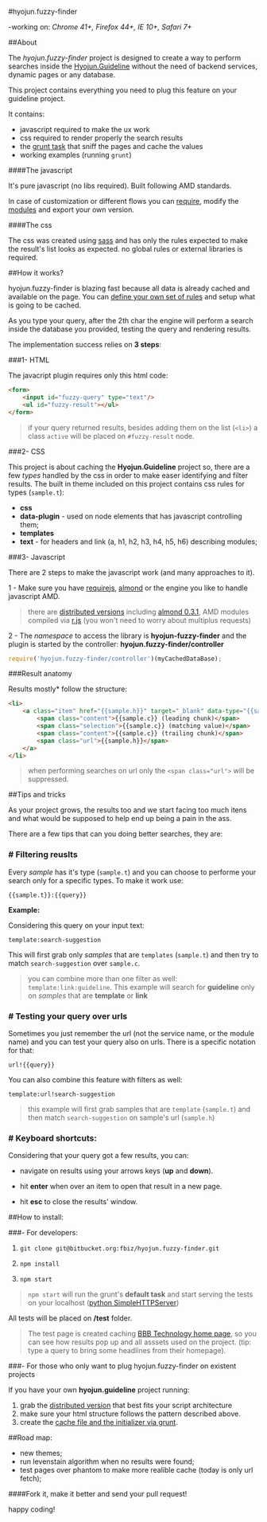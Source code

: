 #hyojun.fuzzy-finder

-working on: *Chrome 41+, Firefox 44+, IE 10+, Safari 7+*

##About

The *hyojun.fuzzy-finder* project is designed to create a way to perform searches inside the [Hyojun.Guideline](https://bitbucket.org/fbiz/hyojun.guideline) without the need of backend services, dynamic pages or any database.

This project contains everything you need to plug this feature on your guideline project.

It contains:

* javascript required to make the ux work
* css required to render properly the search results
* the [grunt task](https://bitbucket.org/fbiz/hyojun.grunt.fuzzy-finder-cache.git) that sniff the pages and cache the values
* working examples (running ```grunt```)

####The javascript

It's pure javascript (no libs required). Built following AMD standards.

In case of customization or different flows you can [require](http://requirejs.org/), modify the [modules](https://bitbucket.org/fbiz/hyojun.fuzzy-finder/src) and export your own version.

####The css

The css was created using [sass](http://sass-lang.com) and has only the rules expected to make the result's list looks as expected. no global rules or external libraries is required.

##How it works?

hyojun.fuzzy-finder is blazing fast because all data is already cached and available on the page. You can [define your own set of rules](https://bitbucket.org/fbiz/hyojun.grunt.fuzzy-finder-cache.git) and setup what is going to be cached.

As you type your query, after the 2th char the engine will perform a search inside the database you provided, testing the query and rendering results.

The implementation success relies on **3 steps**:

###1- HTML

The javacript plugin requires only this html code:

```html
<form>
    <input id="fuzzy-query" type="text"/>
    <ul id="fuzzy-result"></ul>
</form>
```

> if your query returned results, besides adding them on the list (```<li>```) a class ```active``` will be placed on ```#fuzzy-result``` node.

###2- CSS

This project is about caching the **Hyojun.Guideline** project so, there are a few *types* handled by the css in order to make easer identifying and filter results. The built in theme included on this project contains css rules for types (```sample.t```):

* **css**
* **data-plugin** - used on node elements that has javascript controlling them;
* **templates**
* **text** - for headers and link (a, h1, h2, h3, h4, h5, h6) describing modules;

###3- Javascript

There are 2 steps to make the javascript work (and many approaches to it).

1 - Make sure you have [requirejs](http://requirejs.org/), [almond](https://github.com/jrburke/almond/blob/0.3.1/almond.js) or the engine you like to handle javascript AMD.

> there are [distributed versions](https://bitbucket.org/fbiz/hyojun.fuzzy-finder/downloads) including [almond 0.3.1](https://github.com/jrburke/almond/blob/0.3.1/almond.js), AMD modules compiled via [r.js](https://github.com/jrburke/r.js) (you won't need to worry about multiplus requests)

2 - The *namespace* to access the library is **hyojun-fuzzy-finder** and the plugin is started by the controller: **hyojun.fuzzy-finder/controller**

```javascript
require('hyojun.fuzzy-finder/controller')(myCachedDataBase);
```

###Result anatomy

Results mostly* follow the structure:

```html
<li>
	<a class="item" href="{{sample.h}}" target="_blank" data-type="{{sample.t}}">
		<span class="content">{{sample.c}} (leading chunk)</span>
		<span class="selection">{{sample.c}} (matching value)</span>
		<span class="content">{{sample.c}} (trailing chunk)</span>
		<span class="url">{{sample.h}}</span>
	</a>
</li>
```

> when performing searches on url only the ```<span class="url">``` will be suppressed.

##Tips and tricks

As your project grows, the results too and we start facing too much itens and what would be supposed to help end up being a pain in the ass.

There are a few tips that can you doing better searches, they are:

### # Filtering reuslts

Every *sample* has it's type (```sample.t```) and you can choose to performe your search only for a specific types. To make it work use:

    {{sample.t}}:{{query}}

**Example:**

Considering this query on your input text: 

    template:search-suggestion

This will first grab only *samples* that are ```templates``` (```sample.t```) and then try to match ```search-suggestion``` over ```sample.c```.

> you can combine more than one filter as well: ```template:link:guideline```.
> This example will search for **guideline** only on *samples* that are **template** or **link**


### # Testing your query over urls

Sometimes you just remember the url (not the service name, or the module name) and you can test your query also on urls. There is a specific notation for that:

    url!{{query}}

You can also combine this feature with filters as well:

    template:url!search-suggestion

> this example will first grab samples that are ```template``` (`sample.t`) and then match `search-suggestion` on sample's url (`sample.h`)

### # Keyboard shortcuts:

Considering that your query got a few results, you can:

* navigate on results using your arrows keys (**up** and **down**). 

* hit **enter** when over an item to open that result in a new page.

* hit **esc** to close the results' window.

##How to install:

###- For developers:

1. ```git clone git@bitbucket.org:fbiz/hyojun.fuzzy-finder.git```

2. ```npm install```

3. ```npm start``` 

> ```npm start``` will run the grunt's **default task** and start serving the tests on your localhost ([python SimpleHTTPServer](https://docs.python.org/2/library/simplehttpserver.html))

All tests will be placed on **/test** folder.

> The test page is created caching [BBB Technology home page](http://bbc.com/technology), so you can see how results pop up and all asssets used on the project. (tip: type a query to bring some headlines from their homepage).

###- For those who only want to plug hyojun.fuzzy-finder on existent projects

If you have your own **hyojun.guideline** project running:

1. grab the [distributed version](https://bitbucket.org/fbiz/hyojun.fuzzy-finder/downloads) that best fits your script architecture
2. make sure your html structure follows the pattern described above.
3. create the [cache file and the initializer via grunt](https://bitbucket.org/fbiz/hyojun.grunt.fuzzy-finder-cache.git).

##Road map:

* new themes;
* run levenstain algorithm when no results were found;
* test pages over phantom to make more realible cache (today is only url fetch);


####Fork it, make it better and send your pull request!

happy coding!
